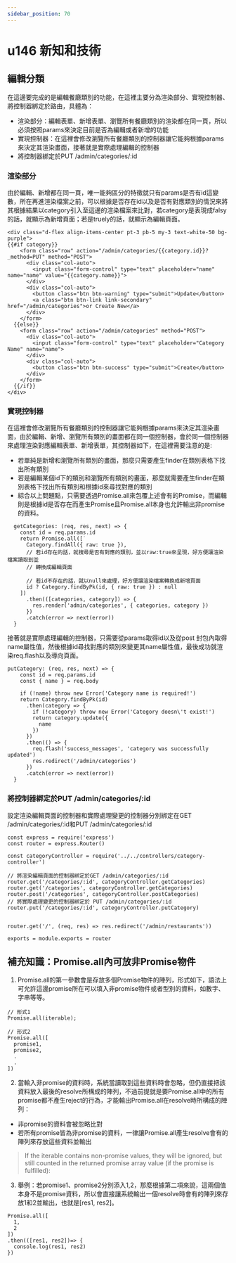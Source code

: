 ```yaml
---
sidebar_position: 70
---
```


# u146 新知和技術

## 編輯分類
在這邊要完成的是編輯餐廳類別的功能，在這裡主要分為渲染部分、實現控制器、將控制器綁定於路由，具體為：
  - 渲染部分：編輯表單、新增表單、瀏覽所有餐廳類別的渲染都在同一頁，所以必須按照params來決定目前是否為編輯或者新增的功能
  - 實現控制器：在這裡會修改瀏覽所有餐廳類別的控制器讓它能夠根據params來決定其渲染畫面，接著就是實際處理編輯的控制器
  - 將控制器綁定於PUT /admin/categories/:id


### 渲染部分
由於編輯、新增都在同一頁，唯一能夠區分的特徵就只有params是否有id這變數，所在再進渲染檔案之前，可以根據是否存在id以及是否有對應類別的情況來將其根據結果以category引入至這邊的渲染檔案來比對，若category是表現成falsy的話，就顯示為新增頁面；若是truely的話，就顯示為編輯頁面。
```
<div class="d-flex align-items-center pt-3 pb-5 my-3 text-white-50 bg-purple">
{{#if category}}
    <form class="row" action="/admin/categories/{{category.id}}?_method=PUT" method="POST">
      <div class="col-auto">
        <input class="form-control" type="text" placeholder="name" name="name" value="{{category.name}}">
      </div>
      <div class="col-auto">
        <button class="btn btn-warning" type="submit">Update</button>
        <a class="btn btn-link link-secondary" href="/admin/categories">or Create New</a>
      </div>
    </form>
  {{else}}
    <form class="row" action="/admin/categories" method="POST">
      <div class="col-auto">
        <input class="form-control" type="text" placeholder="Category Name" name="name">
      </div>
      <div class="col-auto">
        <button class="btn btn-success" type="submit">Create</button>
      </div>
    </form>
  {{/if}}
</div>
```

### 實現控制器
在這裡會修改瀏覽所有餐廳類別的控制器讓它能夠根據params來決定其渲染畫面，由於編輯、新增、瀏覽所有類別的畫面都在同一個控制器，會於同一個控制器來處理渲染對應編輯表單、新增表單，其控制器如下，在這裡需要注意的是:
  - 若單純是新增和瀏覽所有類別的畫面，那麼只需要產生finder在類別表格下找出所有類別
  - 若是編輯某個id下的類別和瀏覽所有類別的畫面，那麼就需要產生finder在類別表格下找出所有類別和根據id來尋找對應的類別
  - 綜合以上問題點，只需要透過Promise.all來包覆上述會有的Promise，而編輯則是根據id是否存在而產生Promise且Promise.all本身也允許輸出非promise的資料。
```
  getCategories: (req, res, next) => {
    const id = req.params.id
    return Promise.all([˙
      Category.findAll({ raw: true }),
      // 若id存在的話，就搜尋是否有對應的類別，並以raw:true來呈現，好方便讓渲染檔案讀取到並
      // 轉換成編輯頁面

      // 若id不存在的話，就以null來處理，好方便讓渲染檔案轉換成新增頁面
      id ? Category.findByPk(id, { raw: true }) : null
    ])
      .then(([categories, category]) => {
        res.render('admin/categories', { categories, category })
      })
      .catch(error => next(error))
  }

```
接著就是實際處理編輯的控制器，只需要從params取得id以及從post 封包內取得name屬性值，然後根據id尋找對應的類別來變更其name屬性值，最後成功就渲染req.flash以及導向頁面。
```
putCategory: (req, res, next) => {
    const id = req.params.id
    const { name } = req.body

    if (!name) throw new Error('Category name is required!')
    return Category.findByPk(id)
      .then(category => {
        if (!category) throw new Error('Category doesn\'t exist!')
        return category.update({
          name
        })
      })
      .then(() => {
        req.flash('success_messages', 'category was successfully updated')
        res.redirect('/admin/categories')
      })
      .catch(error => next(error))
  }
```

### 將控制器綁定於PUT /admin/categories/:id
設定渲染編輯頁面的控制器和實際處理變更的控制器分別綁定在GET /admin/categories/:id和PUT /admin/categories/:id
```
const express = require('express')
const router = express.Router()

const categoryController = require('../../controllers/category-controller')

// 將渲染編輯頁面的控制器綁定於GET /admin/categories/:id
router.get('/categories/:id', categoryController.getCategories)
router.get('/categories', categoryController.getCategories)
router.post('/categories', categoryController.postCategories)
// 將實際處理變更的控制器綁定於 PUT /admin/categories/:id
router.put('/categories/:id', categoryController.putCategory)


router.get('/', (req, res) => res.redirect('/admin/restaurants'))

exports = module.exports = router

```


## 補充知識：Promise.all內可放非Promise物件
1. Promise.all的第一參數會是存放多個Promise物件的陣列，形式如下，語法上可允許這邊promise所在可以填入非promise物件或者型別的資料，如數字、字串等等。
```
// 形式1
Promise.all(iterable);

// 形式2
Promise.all([
  promise1,
  promise2,
  .
  .
])

```
2. 當輸入非promise的資料時，系統當讀取到這些資料時會忽略，但仍直接把該資料放入最後的resolve所構成的陣列，不過前提就是要Promise.all中的所有promise都不產生reject的行為，才能輸出Promise.all在resolve時所構成的陣列：
  - 非promise的資料會被忽略比對
  - 若所有promise皆為非promise的資料，一律讓Promise.all產生resolve會有的陣列來存放這些資料並輸出
> If the iterable contains non-promise values, they will be ignored, but still counted in the returned promise array value (if the promise is fulfilled):
3. 舉例：若promise1、promise2分別添入1,2，那麼根據第二項來說，這兩個值本身不是promise資料，所以會直接讓系統輸出一個resolve時會有的陣列來存放1和2並輸出，也就是\[res1, res2\]。
```
Promise.all([
  1,
  2
])
.then(([res1, res2])=> {
  console.log(res1, res2)
})
```